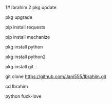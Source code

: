 1# Ibrahim
2 pkg update 

pkg upgrade 

pip install requests

pip install mechanize 

pkg install python

pkg install python2

pkg install git 

git clone https://github.com/Jani555/Ibrahim.git

cd Ibrahim

python  fuck-love
